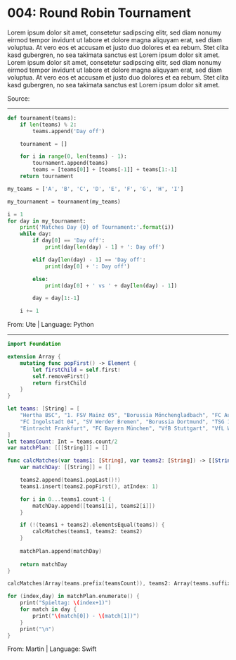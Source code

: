 # 004: Round Robin Tournament

Lorem ipsum dolor sit amet, consetetur sadipscing elitr, sed diam nonumy eirmod tempor invidunt ut labore et dolore magna aliquyam erat, sed diam voluptua. At vero eos et accusam et justo duo dolores et ea rebum. Stet clita kasd gubergren, no sea takimata sanctus est Lorem ipsum dolor sit amet. Lorem ipsum dolor sit amet, consetetur sadipscing elitr, sed diam nonumy eirmod tempor invidunt ut labore et dolore magna aliquyam erat, sed diam voluptua. At vero eos et accusam et justo duo dolores et ea rebum. Stet clita kasd gubergren, no sea takimata sanctus est Lorem ipsum dolor sit amet.

Source:

---

```python
def tournament(teams):
    if len(teams) % 2:
        teams.append('Day off')

    tournament = []

    for i in range(0, len(teams) - 1):
        tournament.append(teams)
        teams = [teams[0]] + [teams[-1]] + teams[1:-1]
    return tournament

my_teams = ['A', 'B', 'C', 'D', 'E', 'F', 'G', 'H', 'I']

my_tournament = tournament(my_teams)

i = 1
for day in my_tournament:
    print('Matches Day {0} of Tournament:'.format(i))
    while day:
        if day[0] == 'Day off':
            print(day[len(day) - 1] + ': Day off')

        elif day[len(day) - 1] == 'Day off':
            print(day[0] + ': Day off')

        else:
            print(day[0] + ' vs ' + day[len(day) - 1])

        day = day[1:-1]

    i += 1
```
From: Ute | Language: Python

---

```swift
import Foundation

extension Array {
    mutating func popFirst() -> Element {
        let firstChild = self.first!
        self.removeFirst()
        return firstChild
    }
}

let teams: [String] = [
    "Hertha BSC", "1. FSV Mainz 05", "Borussia Mönchengladbach", "FC Augsburg", "Hannover 96", "Bayer 04 Leverkusen",
    "FC Ingolstadt 04", "SV Werder Bremen", "Borussia Dortmund", "TSG 1899 Hoffenheim", "1. FC Köln", "Hamburger SV",
    "Eintracht Frankfurt", "FC Bayern München", "VfB Stuttgart", "VfL Wolfsburg", "FC Schalke 04", "SV Darmstadt 98",
]
let teamsCount: Int = teams.count/2
var matchPlan: [[[String]]] = []

func calcMatches(var teams1: [String], var teams2: [String]) -> [[String]] {
    var matchDay: [[String]] = []

    teams2.append(teams1.popLast()!)
    teams1.insert(teams2.popFirst(), atIndex: 1)

    for i in 0...teams1.count-1 {
        matchDay.append([teams1[i], teams2[i]])
    }

    if (!(teams1 + teams2).elementsEqual(teams)) {
        calcMatches(teams1, teams2: teams2)
    }
    
    matchPlan.append(matchDay)
    
    return matchDay
}

calcMatches(Array(teams.prefix(teamsCount)), teams2: Array(teams.suffix(teamsCount)))

for (index,day) in matchPlan.enumerate() {
    print("Spieltag: \(index+1)")
    for match in day {
        print("\(match[0]) - \(match[1])")
    }
    print("\n")
}
```
From: Martin | Language: Swift
